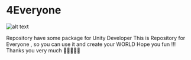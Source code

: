 # 4Everyone

![alt text](https://lh3.googleusercontent.com/proxy/toSQfsul3m3Qqs1VEUcrtkSpHQzM4NvbfOvF9XIoTGZ85797jE_PXqjiEKkTQ-Ovw5i_x7HskQGBVKETHwVdAZbCzg_I6eofihQCTY5N3w)

Repository have some package for Unity Developer
This is Repository for Everyone , so you can use it and create your WORLD
Hope you fun !!! 
Thanks you very much 
🤞🤞🤞🤞🤞
